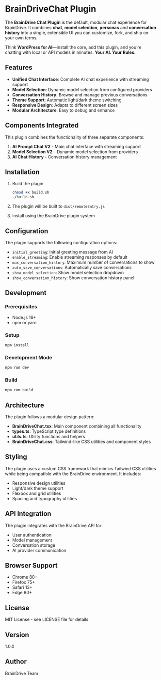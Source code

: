 # BrainDriveChat Plugin

The **BrainDrive Chat Plugin** is the default, modular chat experience for BrainDrive. It combines **chat**, **model selection**, **personas** and **conversation history** into a single, extensible UI you can customize, fork, and ship on your own terms. 

Think **WordPress for AI**—install the core, add this plugin, and you’re chatting with local or API models in minutes. **Your AI. Your Rules.**

## Features

- **Unified Chat Interface**: Complete AI chat experience with streaming support
- **Model Selection**: Dynamic model selection from configured providers
- **Conversation History**: Browse and manage previous conversations
- **Theme Support**: Automatic light/dark theme switching
- **Responsive Design**: Adapts to different screen sizes
- **Modular Architecture**: Easy to debug and enhance

## Components Integrated

This plugin combines the functionality of three separate components:

1. **AI Prompt Chat V2** - Main chat interface with streaming support
2. **Model Selection V2** - Dynamic model selection from providers
3. **AI Chat History** - Conversation history management

## Installation

1. Build the plugin:
   ```bash
   chmod +x build.sh
   ./build.sh
   ```

2. The plugin will be built to `dist/remoteEntry.js`

3. Install using the BrainDrive plugin system

## Configuration

The plugin supports the following configuration options:

- `initial_greeting`: Initial greeting message from AI
- `enable_streaming`: Enable streaming responses by default
- `max_conversation_history`: Maximum number of conversations to show
- `auto_save_conversations`: Automatically save conversations
- `show_model_selection`: Show model selection dropdown
- `show_conversation_history`: Show conversation history panel

## Development

### Prerequisites

- Node.js 16+
- npm or yarn

### Setup

```bash
npm install
```

### Development Mode

```bash
npm run dev
```

### Build

```bash
npm run build
```

## Architecture

The plugin follows a modular design pattern:

- **BrainDriveChat.tsx**: Main component combining all functionality
- **types.ts**: TypeScript type definitions
- **utils.ts**: Utility functions and helpers
- **BrainDriveChat.css**: Tailwind-like CSS utilities and component styles

## Styling

The plugin uses a custom CSS framework that mimics Tailwind CSS utilities while being compatible with the BrainDrive environment. It includes:

- Responsive design utilities
- Light/dark theme support
- Flexbox and grid utilities
- Spacing and typography utilities

## API Integration

The plugin integrates with the BrainDrive API for:

- User authentication
- Model management
- Conversation storage
- AI provider communication

## Browser Support

- Chrome 80+
- Firefox 75+
- Safari 13+
- Edge 80+

## License

MIT License - see LICENSE file for details

## Version

1.0.0

## Author

BrainDrive Team
